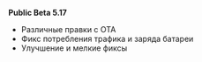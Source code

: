 **Public Beta 5.17**
- Различные правки с OTA
- Фикс потребления трафика и заряда батареи
- Улучшение и мелкие фиксы

